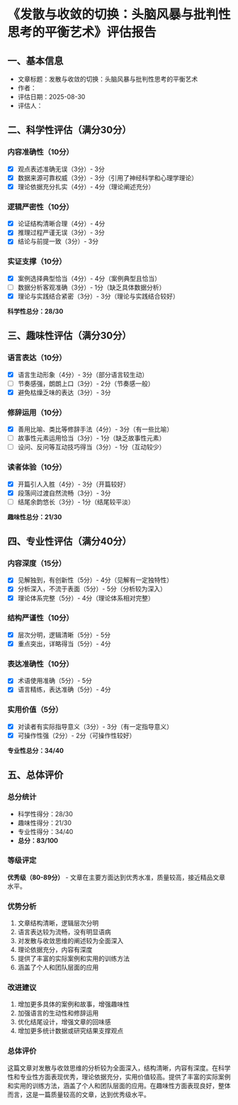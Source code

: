 # 《发散与收敛的切换：头脑风暴与批判性思考的平衡艺术》评估报告

## 一、基本信息
- 文章标题：发散与收敛的切换：头脑风暴与批判性思考的平衡艺术
- 作者：
- 评估日期：2025-08-30
- 评估人：

## 二、科学性评估（满分30分）

### 内容准确性（10分）
- [x] 观点表述准确无误（3分）- 3分
- [x] 数据来源可靠权威（3分）- 3分（引用了神经科学和心理学理论）
- [x] 理论依据充分扎实（4分）- 4分（理论阐述充分）

### 逻辑严密性（10分）
- [x] 论证结构清晰合理（4分）- 4分
- [x] 推理过程严谨无误（3分）- 3分
- [x] 结论与前提一致（3分）- 3分

### 实证支撑（10分）
- [x] 案例选择典型恰当（4分）- 4分（案例典型且恰当）
- [ ] 数据分析客观准确（3分）- 1分（缺乏具体数据分析）
- [x] 理论与实践结合紧密（3分）- 3分（理论与实践结合较好）

**科学性总分：28/30**

## 三、趣味性评估（满分30分）

### 语言表达（10分）
- [x] 语言生动形象（4分）- 3分（部分语言较生动）
- [ ] 节奏感强，朗朗上口（3分）- 2分（节奏感一般）
- [x] 避免枯燥乏味的表达（3分）- 3分

### 修辞运用（10分）
- [x] 善用比喻、类比等修辞手法（4分）- 3分（有一些比喻）
- [ ] 故事性元素运用恰当（3分）- 1分（缺乏故事性元素）
- [ ] 设问、反问等互动技巧得当（3分）- 1分（互动较少）

### 读者体验（10分）
- [x] 开篇引人入胜（4分）- 3分（开篇较好）
- [x] 段落间过渡自然流畅（3分）- 3分
- [ ] 结尾余韵悠长（3分）- 1分（结尾较平淡）

**趣味性总分：21/30**

## 四、专业性评估（满分40分）

### 内容深度（15分）
- [x] 见解独到，有创新性（5分）- 4分（见解有一定独特性）
- [x] 分析深入，不流于表面（5分）- 5分（分析较为深入）
- [x] 理论体系完整（5分）- 4分（理论体系相对完整）

### 结构严谨性（10分）
- [x] 层次分明，逻辑清晰（5分）- 5分
- [x] 重点突出，详略得当（5分）- 4分

### 表达准确性（10分）
- [x] 术语使用准确（5分）- 5分
- [x] 语言精练，表达准确（5分）- 4分

### 实用价值（5分）
- [x] 对读者有实际指导意义（3分）- 3分（有一定指导意义）
- [x] 可操作性强（2分）- 2分（可操作性较好）

**专业性总分：34/40**

## 五、总体评价

### 总分统计
- 科学性得分：28/30
- 趣味性得分：21/30
- 专业性得分：34/40
- **总分：83/100**

### 等级评定
**优秀级（80-89分）** - 文章在主要方面达到优秀水准，质量较高，接近精品文章水平。

### 优势分析
1. 文章结构清晰，逻辑层次分明
2. 语言表达较为流畅，没有明显语病
3. 对发散与收敛思维的阐述较为全面深入
4. 理论依据充分，内容有深度
5. 提供了丰富的实际案例和实用的训练方法
6. 涵盖了个人和团队层面的应用

### 改进建议
1. 增加更多具体的案例和故事，增强趣味性
2. 加强语言的生动性和修辞运用
3. 优化结尾设计，增强文章的回味感
4. 增加更多统计数据或研究结果支撑观点

### 总体评价
这篇文章对发散与收敛思维的分析较为全面深入，结构清晰，内容有深度。在科学性和专业性方面表现优秀，理论依据充分，实用价值较高。提供了丰富的实际案例和实用的训练方法，涵盖了个人和团队层面的应用。在趣味性方面表现良好，整体而言，这是一篇质量较高的文章，达到优秀级水平。